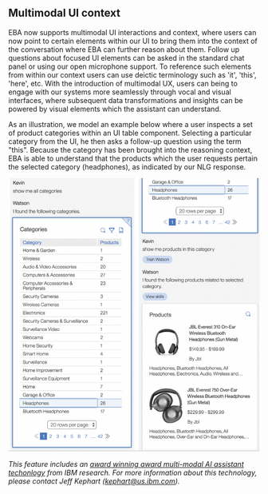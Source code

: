 ## Multimodal UI context

EBA now supports multimodal UI interactions and context, where users can now point to certain elements within our UI to bring them into the context of the conversation where EBA can further reason about them. Follow up questions about focused UI elements can be asked in the standard chat panel or using our open microphone support. To reference such elements from within our context users can use deictic terminology such as 'it', 'this', 'here', etc. With the introduction of multimodal UX, users can being to engage with our systems more seamlessly through vocal and visual interfaces, where subsequent data transformations and insights can be powered by visual elements which the assistant can understand.

As an illustration, we model an example below where a user inspects a set of product categories within an UI table component. Selecting a particular category from the UI, he then asks a follow-up question using the term "this". Because the category has been brought into the reasoning context, EBA is able to understand that the products which the user requests pertain the selected category (headphones), as indicated by our NLG response.

[![Multi-modal UI](../images/multi-modal-ui-example.png "Multi-modal UI")](../images/multi-modal-ui-example.png)

_This feature includes an [award winning award multi-modal AI assistant techonlogy](ibm.biz/tyson-demo) from IBM research. For more information about this technology, please contact Jeff Kephart (kephart@us.ibm.com)._
